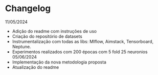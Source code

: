 # Changelog
11/05/2024
- Adição do readme com instruções de uso
- Criação do repositório de datasets
- Instrumentalização com todas as libs: Mlflow, Aimstack, Tensorboard, Neptune.
- Experimentos realizados com 200 épocas com 5 fold 25 neuronios
05/06/2024
- Implementação da nova metodologia proposta
- Atualização do readme
